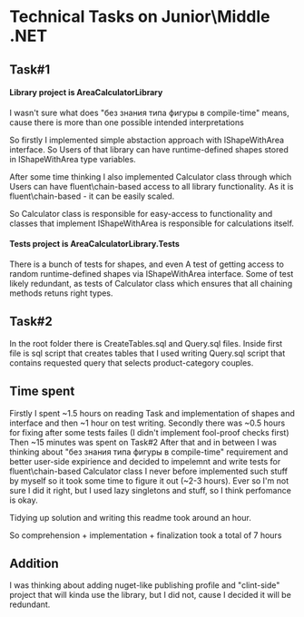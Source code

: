 # Technical Tasks on Junior\Middle .NET 

## Task#1

#### Library project is AreaCalculatorLibrary

I wasn't sure what does "без знания типа фигуры в compile-time" means, cause there is more than one possible intended interpretations

So firstly I implemented simple abstaction approach with IShapeWithArea interface. So Users of that library can have runtime-defined shapes stored in IShapeWithArea type variables.

After some time thinking I also implemented Calculator class through which Users can have fluent\chain-based access to all library functionality. As it is fluent\chain-based - it can be easily scaled.

So Calculator class is responsible for easy-access to functionality and classes that implement IShapeWithArea is responsible for calculations itself.


#### Tests project is AreaCalculatorLibrary.Tests

There is a bunch of tests for shapes, and even A test of getting access to random runtime-defined shapes via IShapeWithArea interface.
Some of test likely redundant, as tests of Calculator class which ensures that all chaining methods retuns right types.


## Task#2

In the root folder there is CreateTables.sql and Query.sql files. 
Inside first file is sql script that creates tables that I used writing Query.sql script that contains requested query that selects product-category couples.


## Time spent

Firstly I spent ~1.5 hours on reading Task and implementation of shapes and interface and then ~1 hour on test writing.
Secondly there was ~0.5 hours for fixing after some tests failes (I didn't implement fool-proof checks first)
Then ~15 minutes was spent on Task#2 
After that and in between I was thinking about "без знания типа фигуры в compile-time" requirement and better user-side expirience and decided to impelemnt and write tests for fluent\chain-based Calculator class
I never before implemented such stuff by myself so it took some time to figure it out (~2-3 hours). Ever so I'm not sure I did it right, but I used lazy singletons and stuff, so I think perfomance is okay.

Tidying up solution and writing this readme took around an hour.

So comprehension + implementation + finalization took a total of 7 hours

## Addition

I was thinking about adding nuget-like publishing profile and "clint-side" project that will kinda use the library, but I did not, cause I decided it will be redundant.